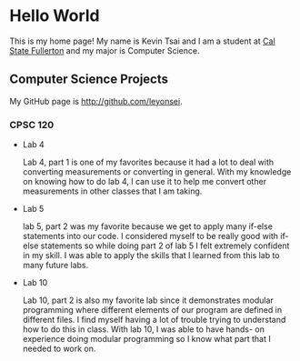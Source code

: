 # Hello World

This is my home page! My name is Kevin Tsai and I am a student at [Cal State Fullerton](http://www.fullerton.edu/) and my major is Computer Science.

## Computer Science Projects

My GitHub page is http://github.com/leyonsei.

### CPSC 120

* Lab 4

    Lab 4, part 1 is one of my favorites because it had a lot to deal with converting measurements or 
    converting in general. With my knowledge on knowing how to do lab 4, I can use it to help me convert 
    other measurements in other classes that I am taking. 

* Lab 5

    lab 5, part 2 was my favorite because we get to apply many if-else statements into our code. 
    I considered myself to be really good with if-else statements so while doing part 2 of lab 5 I 
    felt extremely confident in my skill. I was able to apply the skills that I learned from this 
    lab to many future labs.

* Lab 10

    Lab 10, part 2 is also my favorite lab since it demonstrates modular programming where different 
    elements of our program are defined in different files. I find myself having a lot of trouble 
    trying to understand how to do this in class. With lab 10, I was able to have hands- on experience 
    doing modular programming so I know what part that I needed to work on.
